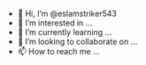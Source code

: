 - 👋 Hi, I’m @eslamstriker543
- 👀 I’m interested in ...
- 🌱 I’m currently learning ...
- 💞️ I’m looking to collaborate on ...
- 📫 How to reach me ...

<!---
eslamstriker543/eslamstriker543 is a ✨ special ✨ repository because its `README.md` (this file) appears on your GitHub profile.
You can click the Preview link to take a look at your changes.
--->

